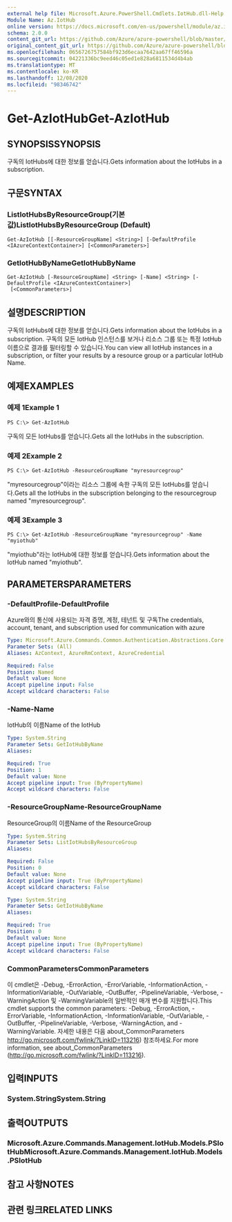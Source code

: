 ```yaml
---
external help file: Microsoft.Azure.PowerShell.Cmdlets.IotHub.dll-Help.xml
Module Name: Az.IotHub
online version: https://docs.microsoft.com/en-us/powershell/module/az.iothub/get-aziothub
schema: 2.0.0
content_git_url: https://github.com/Azure/azure-powershell/blob/master/src/IotHub/IotHub/help/Get-AzIotHub.md
original_content_git_url: https://github.com/Azure/azure-powershell/blob/master/src/IotHub/IotHub/help/Get-AzIotHub.md
ms.openlocfilehash: 0656726757584bf923d6ecaa7642aa67ff46596a
ms.sourcegitcommit: 04221336bc9eed46c05ed1e828a6811534d4b4ab
ms.translationtype: MT
ms.contentlocale: ko-KR
ms.lasthandoff: 12/08/2020
ms.locfileid: "98346742"
---
```

# <span data-ttu-id="b1d35-101">Get-AzIotHub</span><span class="sxs-lookup"><span data-stu-id="b1d35-101">Get-AzIotHub</span></span>

## <span data-ttu-id="b1d35-102">SYNOPSIS</span><span class="sxs-lookup"><span data-stu-id="b1d35-102">SYNOPSIS</span></span>
<span data-ttu-id="b1d35-103">구독의 IotHubs에 대한 정보를 얻습니다.</span><span class="sxs-lookup"><span data-stu-id="b1d35-103">Gets information about the IotHubs in a subscription.</span></span>

## <span data-ttu-id="b1d35-104">구문</span><span class="sxs-lookup"><span data-stu-id="b1d35-104">SYNTAX</span></span>

### <span data-ttu-id="b1d35-105">ListIotHubsByResourceGroup(기본값)</span><span class="sxs-lookup"><span data-stu-id="b1d35-105">ListIotHubsByResourceGroup (Default)</span></span>
```
Get-AzIotHub [[-ResourceGroupName] <String>] [-DefaultProfile <IAzureContextContainer>] [<CommonParameters>]
```

### <span data-ttu-id="b1d35-106">GetIotHubByName</span><span class="sxs-lookup"><span data-stu-id="b1d35-106">GetIotHubByName</span></span>
```
Get-AzIotHub [-ResourceGroupName] <String> [-Name] <String> [-DefaultProfile <IAzureContextContainer>]
 [<CommonParameters>]
```

## <span data-ttu-id="b1d35-107">설명</span><span class="sxs-lookup"><span data-stu-id="b1d35-107">DESCRIPTION</span></span>
<span data-ttu-id="b1d35-108">구독의 IotHubs에 대한 정보를 얻습니다.</span><span class="sxs-lookup"><span data-stu-id="b1d35-108">Gets information about the IotHubs in a subscription.</span></span>
<span data-ttu-id="b1d35-109">구독의 모든 IotHub 인스턴스를 보거나 리소스 그룹 또는 특정 IotHub 이름으로 결과를 필터링할 수 있습니다.</span><span class="sxs-lookup"><span data-stu-id="b1d35-109">You can view all IotHub instances in a subscription, or filter your results by a resource group or a particular IotHub Name.</span></span>

## <span data-ttu-id="b1d35-110">예제</span><span class="sxs-lookup"><span data-stu-id="b1d35-110">EXAMPLES</span></span>

### <span data-ttu-id="b1d35-111">예제 1</span><span class="sxs-lookup"><span data-stu-id="b1d35-111">Example 1</span></span>
```
PS C:\> Get-AzIotHub
```

<span data-ttu-id="b1d35-112">구독의 모든 IotHubs를 얻습니다.</span><span class="sxs-lookup"><span data-stu-id="b1d35-112">Gets all the IotHubs in the subscription.</span></span>

### <span data-ttu-id="b1d35-113">예제 2</span><span class="sxs-lookup"><span data-stu-id="b1d35-113">Example 2</span></span>
```
PS C:\> Get-AzIotHub -ResourceGroupName "myresourcegroup"
```

<span data-ttu-id="b1d35-114">"myresourcegroup"이라는 리소스 그룹에 속한 구독의 모든 IotHubs를 얻습니다.</span><span class="sxs-lookup"><span data-stu-id="b1d35-114">Gets all the IotHubs in the subscription belonging to the resourcegroup named "myresourcegroup".</span></span>

### <span data-ttu-id="b1d35-115">예제 3</span><span class="sxs-lookup"><span data-stu-id="b1d35-115">Example 3</span></span>
```
PS C:\> Get-AzIotHub -ResourceGroupName "myresourcegroup" -Name "myiothub"
```

<span data-ttu-id="b1d35-116">"myiothub"라는 IotHub에 대한 정보를 얻습니다.</span><span class="sxs-lookup"><span data-stu-id="b1d35-116">Gets information about the IotHub named "myiothub".</span></span>

## <span data-ttu-id="b1d35-117">PARAMETERS</span><span class="sxs-lookup"><span data-stu-id="b1d35-117">PARAMETERS</span></span>

### <span data-ttu-id="b1d35-118">-DefaultProfile</span><span class="sxs-lookup"><span data-stu-id="b1d35-118">-DefaultProfile</span></span>
<span data-ttu-id="b1d35-119">Azure와의 통신에 사용되는 자격 증명, 계정, 테넌트 및 구독</span><span class="sxs-lookup"><span data-stu-id="b1d35-119">The credentials, account, tenant, and subscription used for communication with azure</span></span>

```yaml
Type: Microsoft.Azure.Commands.Common.Authentication.Abstractions.Core.IAzureContextContainer
Parameter Sets: (All)
Aliases: AzContext, AzureRmContext, AzureCredential

Required: False
Position: Named
Default value: None
Accept pipeline input: False
Accept wildcard characters: False
```

### <span data-ttu-id="b1d35-120">-Name</span><span class="sxs-lookup"><span data-stu-id="b1d35-120">-Name</span></span>
<span data-ttu-id="b1d35-121">IotHub의 이름</span><span class="sxs-lookup"><span data-stu-id="b1d35-121">Name of the IotHub</span></span>

```yaml
Type: System.String
Parameter Sets: GetIotHubByName
Aliases:

Required: True
Position: 1
Default value: None
Accept pipeline input: True (ByPropertyName)
Accept wildcard characters: False
```

### <span data-ttu-id="b1d35-122">-ResourceGroupName</span><span class="sxs-lookup"><span data-stu-id="b1d35-122">-ResourceGroupName</span></span>
<span data-ttu-id="b1d35-123">ResourceGroup의 이름</span><span class="sxs-lookup"><span data-stu-id="b1d35-123">Name of the ResourceGroup</span></span>

```yaml
Type: System.String
Parameter Sets: ListIotHubsByResourceGroup
Aliases:

Required: False
Position: 0
Default value: None
Accept pipeline input: True (ByPropertyName)
Accept wildcard characters: False
```

```yaml
Type: System.String
Parameter Sets: GetIotHubByName
Aliases:

Required: True
Position: 0
Default value: None
Accept pipeline input: True (ByPropertyName)
Accept wildcard characters: False
```

### <span data-ttu-id="b1d35-124">CommonParameters</span><span class="sxs-lookup"><span data-stu-id="b1d35-124">CommonParameters</span></span>
<span data-ttu-id="b1d35-125">이 cmdlet은 -Debug, -ErrorAction, -ErrorVariable, -InformationAction, -InformationVariable, -OutVariable, -OutBuffer, -PipelineVariable, -Verbose, -WarningAction 및 -WarningVariable의 일반적인 매개 변수를 지원합니다.</span><span class="sxs-lookup"><span data-stu-id="b1d35-125">This cmdlet supports the common parameters: -Debug, -ErrorAction, -ErrorVariable, -InformationAction, -InformationVariable, -OutVariable, -OutBuffer, -PipelineVariable, -Verbose, -WarningAction, and -WarningVariable.</span></span> <span data-ttu-id="b1d35-126">자세한 내용은 다음 about_CommonParameters http://go.microsoft.com/fwlink/?LinkID=113216) 참조하세요.</span><span class="sxs-lookup"><span data-stu-id="b1d35-126">For more information, see about_CommonParameters (http://go.microsoft.com/fwlink/?LinkID=113216).</span></span>

## <span data-ttu-id="b1d35-127">입력</span><span class="sxs-lookup"><span data-stu-id="b1d35-127">INPUTS</span></span>

### <span data-ttu-id="b1d35-128">System.String</span><span class="sxs-lookup"><span data-stu-id="b1d35-128">System.String</span></span>

## <span data-ttu-id="b1d35-129">출력</span><span class="sxs-lookup"><span data-stu-id="b1d35-129">OUTPUTS</span></span>

### <span data-ttu-id="b1d35-130">Microsoft.Azure.Commands.Management.IotHub.Models.PSIotHub</span><span class="sxs-lookup"><span data-stu-id="b1d35-130">Microsoft.Azure.Commands.Management.IotHub.Models.PSIotHub</span></span>

## <span data-ttu-id="b1d35-131">참고 사항</span><span class="sxs-lookup"><span data-stu-id="b1d35-131">NOTES</span></span>

## <span data-ttu-id="b1d35-132">관련 링크</span><span class="sxs-lookup"><span data-stu-id="b1d35-132">RELATED LINKS</span></span>
